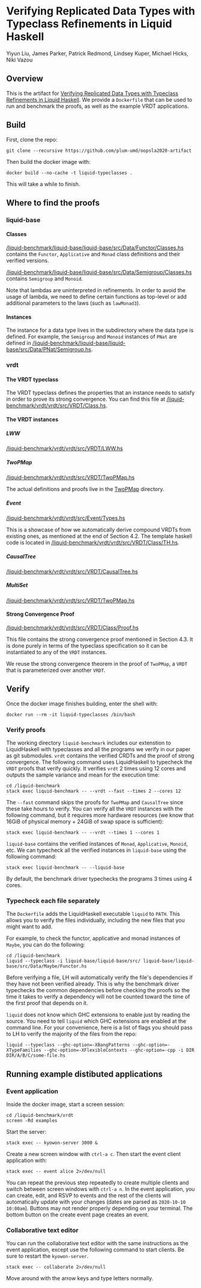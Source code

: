 # Verifying Replicated Data Types with Typeclass Refinements in Liquid Haskell

Yiyun Liu, James Parker, Patrick Redmond, Lindsey Kuper, Michael Hicks, Niki Vazou

## Overview

This is the artifact for [Verifying Replicated Data Types with Typeclass Refinements in Liquid Haskell](http://www.cs.umd.edu/~mwh/papers/liu20typeclasses.html). 
We provide a `Dockerfile` that can be used to run and benchmark the proofs, as well as the example VRDT applications. 

## Build
First, clone the repo:
```
git clone --recursive https://github.com/plum-umd/oopsla2020-artifact
```
Then build the docker image with:
```
docker build --no-cache -t liquid-typeclasses .
```
This will take a while to finish.

## Where to find the proofs
### liquid-base
#### Classes
[/liquid-benchmark/liquid-base/liquid-base/src/Data/Functor/Classes.hs](https://github.com/plum-umd/liquid-base/tree/13d42192f3f1e4ec10616cb9dc978320ef02cb17/liquid-base/src/Data/Functor/Classes.hs) contains the `Functor`, `Applicative` and `Monad` class definitions and their verified versions.

[/liquid-benchmark/liquid-base/liquid-base/src/Data/Semigroup/Classes.hs](https://github.com/plum-umd/liquid-base/tree/13d42192f3f1e4ec10616cb9dc978320ef02cb17/liquid-base/src/Data/Semigroup/Classes.hs) contains `Semigroup` and `Monoid`.

Note that lambdas are uninterpreted in refinements. In order to avoid the usage of lambda, we need to define certain functions as top-level or add additional parameters to the laws (such as `lawMonad3`).

#### Instances
The instance for a data type lives in the subdirectory where the data type is defined. For example, the `Semigroup` and `Monoid` instances of `PNat` are defined in [/liquid-benchmark/liquid-base/liquid-base/src/Data/PNat/Semigroup.hs](https://github.com/plum-umd/liquid-base/tree/13d42192f3f1e4ec10616cb9dc978320ef02cb17/liquid-base/src/Data/PNat/Semigroup.hs).


### vrdt
#### The VRDT typeclass
The VRDT typeclass defines the properties that an instance needs to satisfy in order to prove its strong convergence. You can find this file at [/liquid-benchmark/vrdt/vrdt/src/VRDT/Class.hs](https://github.com/jprider63/vrdt/tree/aa5ff450e5f05ec3316c86dd92ea3fae822dcf07/vrdt/src/VRDT/Class.hs#L29).

#### The VRDT instances
##### LWW
[/liquid-benchmark/vrdt/vrdt/src/VRDT/LWW.hs](https://github.com/jprider63/vrdt/tree/aa5ff450e5f05ec3316c86dd92ea3fae822dcf07/vrdt/src/VRDT/LWW.hs)
##### TwoPMap
[/liquid-benchmark/vrdt/vrdt/src/VRDT/TwoPMap.hs](https://github.com/jprider63/vrdt/tree/aa5ff450e5f05ec3316c86dd92ea3fae822dcf07/vrdt/src/VRDT/TwoPMap.hs)

The actual definitions and proofs live in the [TwoPMap](https://github.com/jprider63/vrdt/tree/aa5ff450e5f05ec3316c86dd92ea3fae822dcf07/vrdt/src/VRDT/TwoPMap) directory. 

##### Event
[/liquid-benchmark/vrdt/vrdt/src/Event/Types.hs](https://github.com/jprider63/vrdt/tree/aa5ff450e5f05ec3316c86dd92ea3fae822dcf07/vrdt/src/Event/Types.hs)

This is a showcase of how we automatically derive compound VRDTs from existing ones, as mentioned at the end of Section 4.2. The template haskell code is located in [/liquid-benchmark/vrdt/vrdt/src/VRDT/Class/TH.hs](https://github.com/jprider63/vrdt/tree/aa5ff450e5f05ec3316c86dd92ea3fae822dcf07/vrdt/src/VRDT/Class/TH.hs).

##### CausalTree
[/liquid-benchmark/vrdt/vrdt/src/VRDT/CausalTree.hs](https://github.com/jprider63/vrdt/tree/aa5ff450e5f05ec3316c86dd92ea3fae822dcf07/vrdt/src/VRDT/CausalTree.hs)

##### MultiSet
[/liquid-benchmark/vrdt/vrdt/src/VRDT/TwoPMap.hs](https://github.com/jprider63/vrdt/tree/aa5ff450e5f05ec3316c86dd92ea3fae822dcf07/vrdt/src/VRDT/TwoPMap.hs)

#### Strong Convergence Proof
[/liquid-benchmark/vrdt/vrdt/src/VRDT/Class/Proof.hs](https://github.com/jprider63/vrdt/tree/aa5ff450e5f05ec3316c86dd92ea3fae822dcf07/vrdt/src/VRDT/Class/Proof.hs#L15)

This file contains the strong convergence proof mentioned in Section 4.3. It is done purely in terms of the typeclass specification so it can be instantiated to any of the `VRDT` instances.

We reuse the strong convergence theorem in the proof of `TwoPMap`, a `VRDT` that is parameterized over another `VRDT`.

## Verify
Once the docker image finishes building, enter the shell with:
```
docker run --rm -it liquid-typeclasses /bin/bash
```

### Verify proofs

The working directory `liquid-benchmark` includes our extenstion to LiquidHaskell with typeclasses and all the programs we verify in our paper as git submodules. 
`vrdt` contains the verified CRDTs and the proof of strong convergence. The following command uses LiquidHaskell to typecheck the `VRDT` proofs that verify quickly. It verifies `vrdt` 2 times using 12 cores and outputs the sample variance and mean for the execution time:
```
cd /liquid-benchmark
stack exec liquid-benchmark -- --vrdt --fast --times 2 --cores 12
```

The `--fast` command skips the proofs for `TwoPMap` and `CausalTree` since these take hours to verify. You can verify all the `VRDT` instances with the following command, but it requires more hardware resources (we know that 16GiB of physical memory + 24GiB of swap space is sufficient):
```
stack exec liquid-benchmark -- --vrdt --times 1 --cores 1
```

`liquid-base` contains the verified instances of `Monad`, `Applicative`, `Monoid`, etc. 
We can typecheck all the verified instances in `liquid-base` using the following command:
```
stack exec liquid-benchmark -- --liquid-base
```
By default, the benchmark driver typechecks the programs 3 times using 4 cores.


### Typecheck each file separately

The `Dockerfile` adds the LiquidHaskell executable `liquid` to `PATH`. This allows you to verify the files individually, including the new files that you might want to add.

For example, to check the functor, applicative and monad instances of `Maybe`, you can do the following:
```
cd /liquid-benchmark
liquid --typeclass -i liquid-base/liquid-base/src/ liquid-base/liquid-base/src/Data/Maybe/Functor.hs 
```

Before verifying a file, LH will automatically verify the file's dependencies if they have not been verified already. This is why the benchmark driver typechecks the common dependencies before checking the proofs so the time it takes to verify a dependency will not be counted toward the time of the first proof that depends on it.

`liquid` does not know which GHC extensions to enable just by reading the source. You need to tell `liquid` which GHC extensions are enabled at the command line. For your convenience, here is a list of flags you should pass to LH to verify the majority of the files from the repo:
```
liquid --typeclass --ghc-option=-XBangPatterns --ghc-option=-XTypeFamilies --ghc-option=-XFlexibleContexts --ghc-option=-cpp -i DIR DIR/A/B/C/some-file.hs
```

## Running example distibuted applications
### Event application
Inside the docker image, start a screen session:
```
cd /liquid-benchmark/vrdt
screen -Rd examples
```

Start the server:
```
stack exec -- kyowon-server 3000 &
```

Create a new screen window with `ctrl-a c`. Then start the event client application with:
```
stack exec -- event alice 2>/dev/null
```

You can repeat the previous step repeatedly to create multiple clients and switch between screen windows with `ctrl-a n`. 
In the event application, you can create, edit, and RSVP to events and the rest of the clients will automatically update with your changes (dates are parsed as `2020-10-10 10:00am`).
Buttons may not render properly depending on your terminal.
The bottom button on the create event page creates an event.

### Collaborative text editor

You can run the collaborative text editor with the same instructions as the event application, except use the following command to start clients. Be sure to restart the `kyowon-server`.
```
stack exec -- collaborate 2>/dev/null
```

Move around with the arrow keys and type letters normally. 


